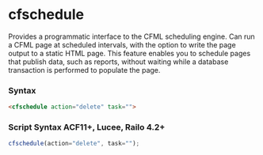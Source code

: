 # cfschedule

Provides a programmatic interface to the CFML scheduling engine. Can run a CFML page at scheduled intervals, with the option to write the page output to a static HTML page. This feature enables you to schedule pages that publish data, such as reports, without waiting while a database transaction is performed to populate the page.

### Syntax

```html
<cfschedule action="delete" task="">
```

### Script Syntax ACF11+, Lucee, Railo 4.2+

```javascript
cfschedule(action="delete", task="");
```
